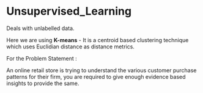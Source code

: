 # Unsupervised_Learning 

Deals with unlabelled data.

Here we are using **K-means** - It is a centroid based clustering technique which uses Euclidian distance as distance metrics.




For the Problem Statement :

An online retail store is trying to understand the various customer purchase patterns for their firm, you are required to give enough evidence based insights to provide the same.

